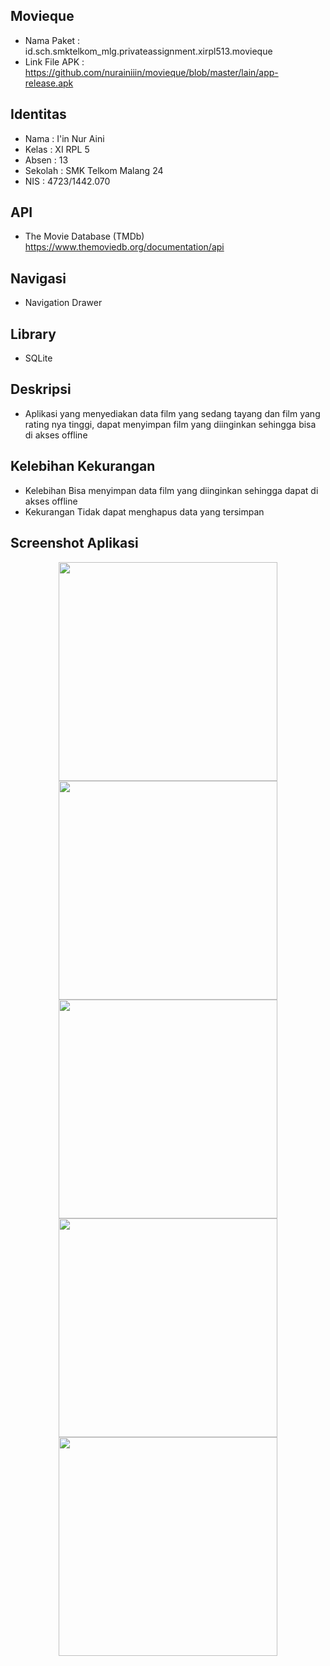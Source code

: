## Movieque
* Nama Paket : id.sch.smktelkom_mlg.privateassignment.xirpl513.movieque
* Link File APK : https://github.com/nurainiiin/movieque/blob/master/lain/app-release.apk

## Identitas
* Nama  : I'in Nur Aini
* Kelas : XI RPL 5
* Absen : 13
* Sekolah : SMK Telkom Malang 24
* NIS : 4723/1442.070 



## API
* The Movie Database (TMDb)
https://www.themoviedb.org/documentation/api

## Navigasi
* Navigation Drawer

## Library
* SQLite

## Deskripsi
* Aplikasi yang menyediakan data film yang sedang tayang dan film yang rating nya tinggi, dapat menyimpan film yang diinginkan sehingga bisa di akses offline

## Kelebihan Kekurangan
* Kelebihan
Bisa menyimpan data film yang diinginkan sehingga dapat di akses offline
* Kekurangan
Tidak dapat menghapus data yang tersimpan

## Screenshot Aplikasi
<p align="center">
  <img src="https://github.com/nurainiiin/movieque/blob/master/lain/1.png" width="350"/>
  <img src="https://github.com/nurainiiin/movieque/blob/master/lain/2.png" width="350"/>
  <img src="https://github.com/nurainiiin/movieque/blob/master/lain/3.png" width="350"/>
  <img src="https://github.com/nurainiiin/movieque/blob/master/lain/4.png" width="350"/>
  <img src="https://github.com/nurainiiin/movieque/blob/master/lain/5.png" width="350"/>
</p>
